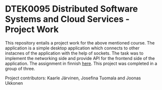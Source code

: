 
# DTEK0095 Distributed Software Systems and Cloud Services -Project Work
This repository entails a project work for the above mentioned course. The application is a simple desktop application which connects to other instacnes of the application with the help of sockets. The task was to implement the networking side and provide API for the frontend side of the application. The assignment in finnish [here](assignments/Tehtavananto.md). This project was completed in a group of three. 

Project contributors: Kaarle Järvinen, Josefina Tuomala and Joonas Ukkonen
